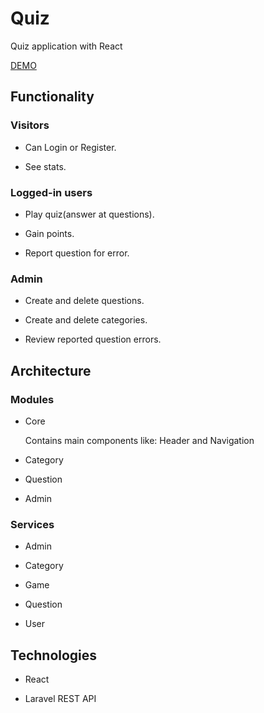 # Quiz
Quiz application with React

[DEMO](https://quiz.sharkdev.eu)

<h2>Functionality</h2>
<h3>Visitors</h3>

- Can Login or Register. 

- See stats.
<h3>Logged-in users</h3>

- Play quiz(answer at questions).

- Gain points.

- Report question for error.
<h3>Admin</h3>

- Create and delete questions.

- Create and delete categories.

- Review reported question errors.

<h2>Architecture</h2>
<h3>Modules</h3>

- Core
  <p>Contains main components like: Header and Navigation</p>

- Category

- Question

- Admin
<h3>Services</h3>

- Admin

- Category

- Game

- Question
 
- User

<h2>Technologies</h2>

- React

- Laravel REST API

